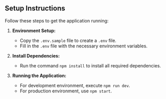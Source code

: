 ## Setup Instructions

Follow these steps to get the application running:

1. **Environment Setup:**
   - Copy the `.env.sample` file to create a `.env` file.
   - Fill in the `.env` file with the necessary environment variables.

2. **Install Dependencies:**
   - Run the command `npm install` to install all required dependencies.

3. **Running the Application:**
   - For development environment, execute `npm run dev`.
   - For production environment, use `npm start`.
